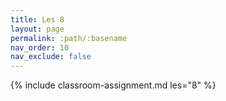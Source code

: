 ```yaml
---
title: Les 8
layout: page
permalink: :path/:basename
nav_order: 10
nav_exclude: false
---
```


{% include classroom-assignment.md les="8" %}





